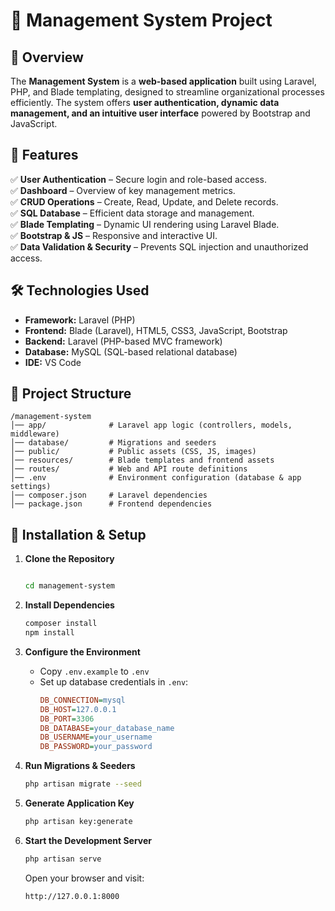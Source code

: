 

# 🏢 Management System  Project

## 📌 Overview  
The **Management System** is a **web-based application** built using Laravel, PHP, and Blade templating, designed to streamline organizational processes efficiently. The system offers **user authentication, dynamic data management, and an intuitive user interface** powered by Bootstrap and JavaScript.  

## 🚀 Features  
✅ **User Authentication** – Secure login and role-based access.  
✅ **Dashboard** – Overview of key management metrics.  
✅ **CRUD Operations** – Create, Read, Update, and Delete records.  
✅ **SQL Database** – Efficient data storage and management.  
✅ **Blade Templating** – Dynamic UI rendering using Laravel Blade.  
✅ **Bootstrap & JS** – Responsive and interactive UI.  
✅ **Data Validation & Security** – Prevents SQL injection and unauthorized access.  

## 🛠️ Technologies Used  
- **Framework:** Laravel (PHP)  
- **Frontend:** Blade (Laravel), HTML5, CSS3, JavaScript, Bootstrap  
- **Backend:** Laravel (PHP-based MVC framework)  
- **Database:** MySQL (SQL-based relational database)  
- **IDE:** VS Code  

## 📂 Project Structure  
```
/management-system
│── app/              # Laravel app logic (controllers, models, middleware)  
│── database/         # Migrations and seeders  
│── public/           # Public assets (CSS, JS, images)  
│── resources/        # Blade templates and frontend assets  
│── routes/           # Web and API route definitions  
│── .env              # Environment configuration (database & app settings)  
│── composer.json     # Laravel dependencies  
│── package.json      # Frontend dependencies  
```

## 🎯 Installation & Setup  
1. **Clone the Repository**  
   ```bash
   
   cd management-system
   ```

2. **Install Dependencies**  
   ```bash
   composer install
   npm install
   ```

3. **Configure the Environment**  
   - Copy `.env.example` to `.env`  
   - Set up database credentials in `.env`:  
     ```ini
     DB_CONNECTION=mysql
     DB_HOST=127.0.0.1
     DB_PORT=3306
     DB_DATABASE=your_database_name
     DB_USERNAME=your_username
     DB_PASSWORD=your_password
     ```

4. **Run Migrations & Seeders**  
   ```bash
   php artisan migrate --seed
   ```

5. **Generate Application Key**  
   ```bash
   php artisan key:generate
   ```

6. **Start the Development Server**  
   ```bash
   php artisan serve
   ```
   Open your browser and visit:  
   ```
   http://127.0.0.1:8000
   
